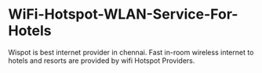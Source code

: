 # WiFi-Hotspot-WLAN-Service-For-Hotels
Wispot is best internet provider in chennai. Fast in-room wireless internet to hotels and resorts are provided by wifi Hotspot Providers.

